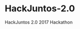 # HackJuntos-2.0
HackJuntos 2.0 2017 Hackathon


[Presentation]: https://docs.google.com/presentation/d/e/2PACX-1vTTp6WeQhnYHvBeooNVC1Inr5VlEQjhHB9iPyKD3PcI10lH_UvaJuaDer9DTJPJuWVn2yKRCROv07Il/pub?start=true&loop=true&delayms=3000&slide=id.g2ac0aecc16_1_12
